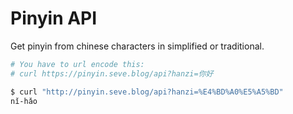# Pinyin API

Get pinyin from chinese characters in simplified or traditional.

```bash
# You have to url encode this:
# curl https://pinyin.seve.blog/api?hanzi=你好

$ curl "http://pinyin.seve.blog/api?hanzi=%E4%BD%A0%E5%A5%BD"
nǐ-hǎo
```
